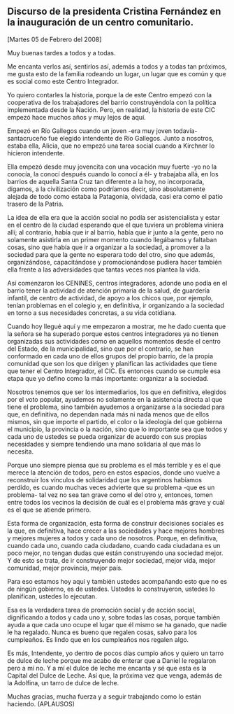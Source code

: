 Discurso de la presidenta Cristina Fernández en la inauguración de un centro comunitario.
-----------------------------------------------------------------------------------------

[Martes 05 de Febrero del 2008]

Muy buenas tardes a todos y a todas.

Me encanta verlos así, sentirlos así, además a todos y a todas tan
próximos, me gusta esto de la familia rodeando un lugar, un lugar que es
común y que es social como este Centro Integrador.

Yo quiero contarles la historia, porque la de este Centro empezó con la
cooperativa de los trabajadores del barrio construyéndola con la
política implementada desde la Nación. Pero, en realidad, la historia de
este CIC empezó hace muchos años y muy lejos de aquí.

Empezó en Río Gallegos cuando un joven -era muy joven todavía-
santacruceño fue elegido intendente de Río Gallegos. Junto a nosotros,
estaba ella, Alicia, que no empezó una tarea social cuando a Kirchner lo
hicieron intendente.

Ella empezó desde muy jovencita con una vocación muy fuerte -yo no la
conocía, la conocí después cuando lo conocí a él- y trabajaba allá, en
los barrios de aquella Santa Cruz tan diferente a la hoy, no
incorporada, digamos, a la civilización como podríamos decir, sino
absolutamente alejada de todo como estaba la Patagonia, olvidada, casi
era como el patio trasero de la Patria.

La idea de ella era que la acción social no podía ser asistencialista y
estar en el centro de la ciudad esperando que el que tuviera un problema
viniera allí; al contrario, había que ir al barrio, había que ir junto a
la gente, pero no solamente asistirla en un primer momento cuando
llegábamos y faltaban cosas, sino que había que ir a organizar a la
sociedad, a promover a la sociedad para que la gente no esperara todo
del otro, sino que además, organizándose, capacitándose y
promocionándose pudiera hacer también ella frente a las adversidades que
tantas veces nos plantea la vida.

Así comenzaron los CENINES, centros integradores, adonde uno podía en el
barrio tener la actividad de atención primaria de la salud, de guardería
infantil, de centro de actividad, de apoyo a los chicos que, por
ejemplo, tenían problemas en el colegio y, en definitiva, ir organizando
a la sociedad en torno a sus necesidades concretas, a su vida cotidiana.

Cuando hoy llegué aquí y me empezaron a mostrar, me he dado cuenta que
la señora se ha superado porque estos centros integradores ya no tienen
organizadas sus actividades como en aquellos momentos desde el centro
del Estado, de la municipalidad, sino que por el contrario, se han
conformado en cada uno de ellos grupos del propio barrio, de la propia
comunidad que son los que dirigen y planifican las actividades que tiene
que tener el Centro Integrador, el CIC. Es entonces cuando se cumple esa
etapa que yo defino como la más importante: organizar a la sociedad.

Nosotros tenemos que ser los intermediarios, los que en definitiva,
elegidos por el voto popular, ayudemos no solamente en la asistencia
directa al que tiene el problema, sino también ayudemos a organizarse a
la sociedad para que, en definitiva, no dependan nada más ni nada menos
que de ellos mismos, sin que importe el partido, el color o la ideología
del que gobierna el municipio, la provincia o la nación, sino que lo
importante sea que todos y cada uno de ustedes se pueda organizar de
acuerdo con sus propias necesidades y siempre tendiendo una mano
solidaria al que más lo necesita.

Porque uno siempre piensa que su problema es el más terrible y es el que
merece la atención de todos, pero en estos espacios, donde uno vuelve a
reconstruir los vínculos de solidaridad que los argentinos habíamos
perdido, es cuando muchas veces advierte que su problema -que es un
problema- tal vez no sea tan grave como el del otro y, entonces, tomen
entre todos los vecinos la decisión de cuál es el problema más grave y
cuál es el que se atiende primero.

Esta forma de organización, esta forma de construir decisiones sociales
es la que, en definitiva, hace crecer a las sociedades y hace mejores
hombres y mejores mujeres a todos y cada uno de nosotros. Porque, en
definitiva, cuando cada uno, cuando cada ciudadano, cuando cada
ciudadana es un poco mejor, no tengan dudas que están construyendo una
sociedad mejor. Y de esto se trata, de ir construyendo mejor sociedad,
mejor vida, mejor comunidad, mejor provincia, mejor país.

Para eso estamos hoy aquí y también ustedes acompañando esto que no es
de ningún gobierno, es de ustedes. Ustedes lo construyeron, ustedes lo
planifican, ustedes lo ejecutan.

Esa es la verdadera tarea de promoción social y de acción social,
dignificando a todos y cada uno y, sobre todas las cosas, porque también
ayuda a que cada uno ocupe el lugar que él mismo se ha ganado, que nadie
le ha regalado. Nunca es bueno que regalen cosas, salvo para los
cumpleaños. Es lindo que en los cumpleaños nos regalen algo.

Es más, Intendente, yo dentro de pocos días cumplo años y quiero un
tarro de dulce de leche porque me acabo de enterar que a Daniel le
regalaron pero a mí no. Y a mí el dulce de leche me encanta y sé que
esta es la Capital del Dulce de Leche. Así que, la próxima vez que
venga, además de la Adolfina, un tarro de dulce de leche.

Muchas gracias, mucha fuerza y a seguir trabajando como lo están
haciendo. (APLAUSOS)
